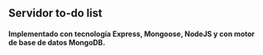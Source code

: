 ## Servidor to-do list 
#### Implementado con tecnología Express, Mongoose, NodeJS y con motor de base de datos MongoDB.

